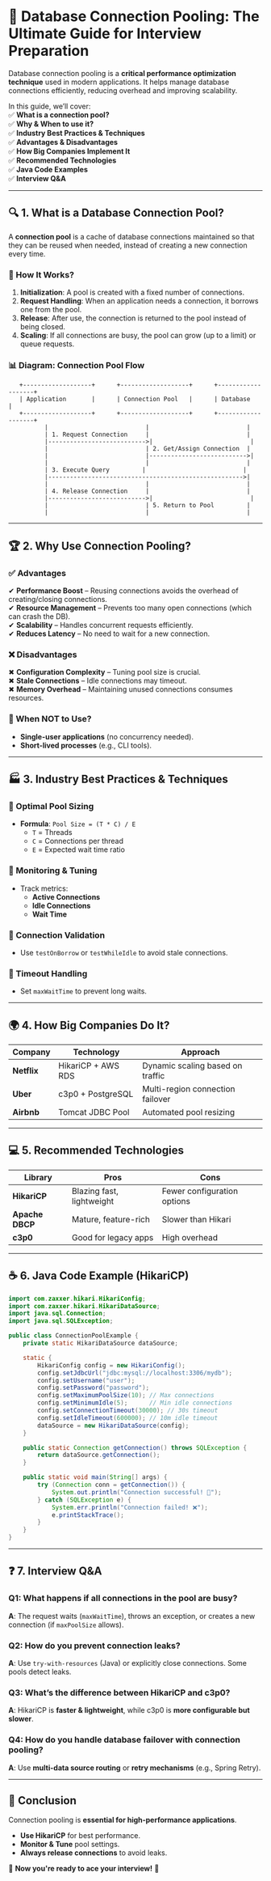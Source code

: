 # 🚀 **Database Connection Pooling: The Ultimate Guide for Interview Preparation**

Database connection pooling is a **critical performance optimization technique** used in modern applications. It helps manage database connections efficiently, reducing overhead and improving scalability.

In this guide, we’ll cover:  
✅ **What is a connection pool?**  
✅ **Why & When to use it?**  
✅ **Industry Best Practices & Techniques**  
✅ **Advantages & Disadvantages**  
✅ **How Big Companies Implement It**  
✅ **Recommended Technologies**  
✅ **Java Code Examples**  
✅ **Interview Q&A**

---

## 🔍 **1. What is a Database Connection Pool?**

A **connection pool** is a cache of database connections maintained so that they can be reused when needed, instead of creating a new connection every time.

### **🔹 How It Works?**
1. **Initialization**: A pool is created with a fixed number of connections.
2. **Request Handling**: When an application needs a connection, it borrows one from the pool.
3. **Release**: After use, the connection is returned to the pool instead of being closed.
4. **Scaling**: If all connections are busy, the pool can grow (up to a limit) or queue requests.

### **📊 Diagram: Connection Pool Flow**
```
   +-------------------+      +-------------------+      +-------------------+
   | Application       |      | Connection Pool   |      | Database          |
   +-------------------+      +-------------------+      +-------------------+
          |                           |                           |
          | 1. Request Connection     |                           |
          |--------------------------->|                           |
          |                           | 2. Get/Assign Connection  |
          |                           |--------------------------->|
          |                           |                           |
          | 3. Execute Query         |                           |
          |------------------------------------------------------>|
          |                           |                           |
          | 4. Release Connection     |                           |
          |--------------------------->|                           |
          |                           | 5. Return to Pool         |
          |                           |                           |
```

---

## 🏆 **2. Why Use Connection Pooling?**

### **✅ Advantages**
✔ **Performance Boost** – Reusing connections avoids the overhead of creating/closing connections.  
✔ **Resource Management** – Prevents too many open connections (which can crash the DB).  
✔ **Scalability** – Handles concurrent requests efficiently.  
✔ **Reduces Latency** – No need to wait for a new connection.

### **❌ Disadvantages**
✖ **Configuration Complexity** – Tuning pool size is crucial.  
✖ **Stale Connections** – Idle connections may timeout.  
✖ **Memory Overhead** – Maintaining unused connections consumes resources.

### **📌 When NOT to Use?**
- **Single-user applications** (no concurrency needed).
- **Short-lived processes** (e.g., CLI tools).

---

## 🏭 **3. Industry Best Practices & Techniques**

### **🔹 Optimal Pool Sizing**
- **Formula**: `Pool Size = (T * C) / E`
    - `T` = Threads
    - `C` = Connections per thread
    - `E` = Expected wait time ratio

### **🔹 Monitoring & Tuning**
- Track metrics:
    - **Active Connections**
    - **Idle Connections**
    - **Wait Time**

### **🔹 Connection Validation**
- Use `testOnBorrow` or `testWhileIdle` to avoid stale connections.

### **🔹 Timeout Handling**
- Set `maxWaitTime` to prevent long waits.

---

## 🌍 **4. How Big Companies Do It?**

| **Company**   | **Technology**       | **Approach** |
|--------------|----------------------|--------------|
| **Netflix**  | HikariCP + AWS RDS   | Dynamic scaling based on traffic |
| **Uber**     | c3p0 + PostgreSQL   | Multi-region connection failover |
| **Airbnb**   | Tomcat JDBC Pool    | Automated pool resizing |

---

## 💻 **5. Recommended Technologies**

| **Library**  | **Pros** | **Cons** |
|-------------|----------|----------|
| **HikariCP** | Blazing fast, lightweight | Fewer configuration options |
| **Apache DBCP** | Mature, feature-rich | Slower than Hikari |
| **c3p0** | Good for legacy apps | High overhead |

---

## ☕ **6. Java Code Example (HikariCP)**

```java
import com.zaxxer.hikari.HikariConfig;
import com.zaxxer.hikari.HikariDataSource;
import java.sql.Connection;
import java.sql.SQLException;

public class ConnectionPoolExample {
    private static HikariDataSource dataSource;

    static {
        HikariConfig config = new HikariConfig();
        config.setJdbcUrl("jdbc:mysql://localhost:3306/mydb");
        config.setUsername("user");
        config.setPassword("password");
        config.setMaximumPoolSize(10); // Max connections
        config.setMinimumIdle(5);      // Min idle connections
        config.setConnectionTimeout(30000); // 30s timeout
        config.setIdleTimeout(600000); // 10m idle timeout
        dataSource = new HikariDataSource(config);
    }

    public static Connection getConnection() throws SQLException {
        return dataSource.getConnection();
    }

    public static void main(String[] args) {
        try (Connection conn = getConnection()) {
            System.out.println("Connection successful! 🎉");
        } catch (SQLException e) {
            System.err.println("Connection failed! ❌");
            e.printStackTrace();
        }
    }
}
```

---

## ❓ **7. Interview Q&A**

### **Q1: What happens if all connections in the pool are busy?**
**A**: The request waits (`maxWaitTime`), throws an exception, or creates a new connection (if `maxPoolSize` allows).

### **Q2: How do you prevent connection leaks?**
**A**: Use `try-with-resources` (Java) or explicitly close connections. Some pools detect leaks.

### **Q3: What’s the difference between HikariCP and c3p0?**
**A**: HikariCP is **faster & lightweight**, while c3p0 is **more configurable but slower**.

### **Q4: How do you handle database failover with connection pooling?**
**A**: Use **multi-data source routing** or **retry mechanisms** (e.g., Spring Retry).

---

## 🎯 **Conclusion**
Connection pooling is **essential for high-performance applications**.
- **Use HikariCP** for best performance.
- **Monitor & Tune** pool settings.
- **Always release connections** to avoid leaks.

🚀 **Now you're ready to ace your interview!** 🚀
